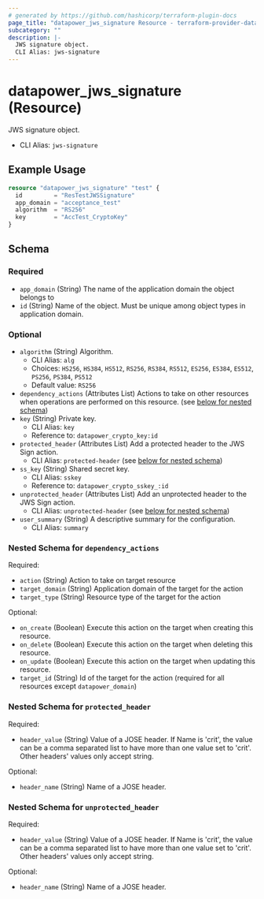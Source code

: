 ```yaml
---
# generated by https://github.com/hashicorp/terraform-plugin-docs
page_title: "datapower_jws_signature Resource - terraform-provider-datapower"
subcategory: ""
description: |-
  JWS signature object.
  CLI Alias: jws-signature
---
```


# datapower_jws_signature (Resource)

JWS signature object.
  - CLI Alias: `jws-signature`

## Example Usage

```terraform
resource "datapower_jws_signature" "test" {
  id         = "ResTestJWSSignature"
  app_domain = "acceptance_test"
  algorithm  = "RS256"
  key        = "AccTest_CryptoKey"
}
```

<!-- schema generated by tfplugindocs -->
## Schema

### Required

- `app_domain` (String) The name of the application domain the object belongs to
- `id` (String) Name of the object. Must be unique among object types in application domain.

### Optional

- `algorithm` (String) Algorithm.
  - CLI Alias: `alg`
  - Choices: `HS256`, `HS384`, `HS512`, `RS256`, `RS384`, `RS512`, `ES256`, `ES384`, `ES512`, `PS256`, `PS384`, `PS512`
  - Default value: `RS256`
- `dependency_actions` (Attributes List) Actions to take on other resources when operations are performed on this resource. (see [below for nested schema](#nestedatt--dependency_actions))
- `key` (String) Private key.
  - CLI Alias: `key`
  - Reference to: `datapower_crypto_key:id`
- `protected_header` (Attributes List) Add a protected header to the JWS Sign action.
  - CLI Alias: `protected-header` (see [below for nested schema](#nestedatt--protected_header))
- `ss_key` (String) Shared secret key.
  - CLI Alias: `sskey`
  - Reference to: `datapower_crypto_sskey_:id`
- `unprotected_header` (Attributes List) Add an unprotected header to the JWS Sign action.
  - CLI Alias: `unprotected-header` (see [below for nested schema](#nestedatt--unprotected_header))
- `user_summary` (String) A descriptive summary for the configuration.
  - CLI Alias: `summary`

<a id="nestedatt--dependency_actions"></a>
### Nested Schema for `dependency_actions`

Required:

- `action` (String) Action to take on target resource
- `target_domain` (String) Application domain of the target for the action
- `target_type` (String) Resource type of the target for the action

Optional:

- `on_create` (Boolean) Execute this action on the target when creating this resource.
- `on_delete` (Boolean) Execute this action on the target when deleting this resource.
- `on_update` (Boolean) Execute this action on the target when updating this resource.
- `target_id` (String) Id of the target for the action (required for all resources except `datapower_domain`)


<a id="nestedatt--protected_header"></a>
### Nested Schema for `protected_header`

Required:

- `header_value` (String) Value of a JOSE header. If Name is 'crit', the value can be a comma separated list to have more than one value set to 'crit'. Other headers' values only accept string.

Optional:

- `header_name` (String) Name of a JOSE header.


<a id="nestedatt--unprotected_header"></a>
### Nested Schema for `unprotected_header`

Required:

- `header_value` (String) Value of a JOSE header. If Name is 'crit', the value can be a comma separated list to have more than one value set to 'crit'. Other headers' values only accept string.

Optional:

- `header_name` (String) Name of a JOSE header.
